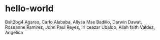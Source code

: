 # hello-world
Bsit2bg4
Agarao, Carlo
Alababa, Allysa Mae
Badillo, Darwin
Dawat, Roseanne
Ramirez, John Paul
Reyes, Irl ceazar
Ubaldo, Aliah faith
Valdez, Angelica
